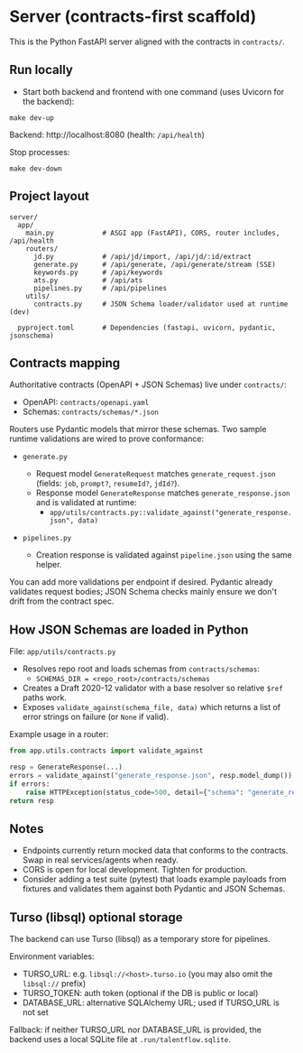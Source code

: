 # Server (contracts-first scaffold)

This is the Python FastAPI server aligned with the contracts in `contracts/`.

## Run locally

- Start both backend and frontend with one command (uses Uvicorn for the backend):

```
make dev-up
```

Backend: http://localhost:8080 (health: `/api/health`)

Stop processes:

```
make dev-down
```

## Project layout

```
server/
  app/
    main.py            # ASGI app (FastAPI), CORS, router includes, /api/health
    routers/
      jd.py            # /api/jd/import, /api/jd/:id/extract
      generate.py      # /api/generate, /api/generate/stream (SSE)
      keywords.py      # /api/keywords
      ats.py           # /api/ats
      pipelines.py     # /api/pipelines
    utils/
      contracts.py     # JSON Schema loader/validator used at runtime (dev)

  pyproject.toml       # Dependencies (fastapi, uvicorn, pydantic, jsonschema)
```

## Contracts mapping

Authoritative contracts (OpenAPI + JSON Schemas) live under `contracts/`:

- OpenAPI: `contracts/openapi.yaml`
- Schemas: `contracts/schemas/*.json`

Routers use Pydantic models that mirror these schemas. Two sample runtime validations are wired to prove conformance:

- `generate.py`
  - Request model `GenerateRequest` matches `generate_request.json` (fields: `job`, `prompt?`, `resumeId?`, `jdId?`).
  - Response model `GenerateResponse` matches `generate_response.json` and is validated at runtime:
    - `app/utils/contracts.py::validate_against("generate_response.json", data)`

- `pipelines.py`
  - Creation response is validated against `pipeline.json` using the same helper.

You can add more validations per endpoint if desired. Pydantic already validates request bodies; JSON Schema checks mainly ensure we don't drift from the contract spec.

## How JSON Schemas are loaded in Python

File: `app/utils/contracts.py`

- Resolves repo root and loads schemas from `contracts/schemas`:
  - `SCHEMAS_DIR = <repo_root>/contracts/schemas`
- Creates a Draft 2020-12 validator with a base resolver so relative `$ref` paths work.
- Exposes `validate_against(schema_file, data)` which returns a list of error strings on failure (or `None` if valid).

Example usage in a router:

```python
from app.utils.contracts import validate_against

resp = GenerateResponse(...)
errors = validate_against("generate_response.json", resp.model_dump())
if errors:
    raise HTTPException(status_code=500, detail={"schema": "generate_response.json", "errors": errors})
return resp
```

## Notes

- Endpoints currently return mocked data that conforms to the contracts. Swap in real services/agents when ready.
- CORS is open for local development. Tighten for production.
- Consider adding a test suite (pytest) that loads example payloads from fixtures and validates them against both Pydantic and JSON Schemas.

## Turso (libsql) optional storage

The backend can use Turso (libsql) as a temporary store for pipelines.

Environment variables:

- TURSO_URL: e.g. `libsql://<host>.turso.io` (you may also omit the `libsql://` prefix)
- TURSO_TOKEN: auth token (optional if the DB is public or local)
- DATABASE_URL: alternative SQLAlchemy URL; used if TURSO_URL is not set

Fallback: if neither TURSO_URL nor DATABASE_URL is provided, the backend uses a local SQLite file at `.run/talentflow.sqlite`.
